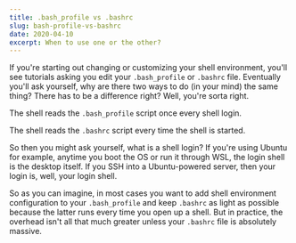 ```yaml
---
title: .bash_profile vs .bashrc
slug: bash-profile-vs-bashrc
date: 2020-04-10
excerpt: When to use one or the other?
---
```


If you're starting out changing or customizing your shell environment, you'll see tutorials asking you edit your `.bash_profile` or `.bashrc` file. Eventually you'll ask yourself, why are there two ways to do (in your mind) the same thing? There has to be a difference right? Well, you're sorta right.

The shell reads the `.bash_profile` script once every shell login.

The shell reads the `.bashrc` script every time the shell is started.

So then you might ask yourself, what is a shell login? If you're using Ubuntu for example, anytime you boot the OS or run it through WSL, the login shell is the desktop itself. If you SSH into a Ubuntu-powered server, then your login is, well, your login shell.

So as you can imagine, in most cases you want to add shell environment configuration to your `.bash_profile` and keep `.bashrc` as light as possible because the latter runs every time you open up a shell. But in practice, the overhead isn't all that much greater unless your `.bashrc` file is absolutely massive.